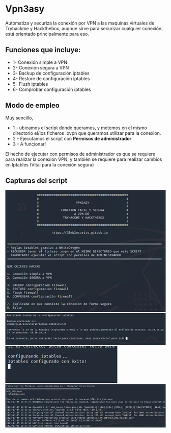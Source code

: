# Vpn3asy
Automatiza y securiza la conexión por VPN a las maquinas virtuales de Tryhackme y Hackthebox, auqnue sirve para securizar cualquier conexión, está orientado principalmente para eso.

## Funciones que incluye:
- 1- Conexión simple a VPN
- 2- Conexión segura a VPN
- 3- Backup de configuración iptables
- 4- Restore de configuración iptables
- 5- Flush iptables
- 6- Comprobar configuración iptables


## Modo de empleo
Muy sencillo,
- 1 - ubicamos el script donde queramos, y metemos en el mismo directorio el/los ficheros .ovpn que queramos utilizar para la conexion.
- 2 - Ejecutamos el script con **Permisos de administrador**
- 3 - A funcionar!

El hecho de ejecutar con permisos de administrador es que se requiere para realizar la conexión VPN, y también se requiere para realizar cambios en Iptables (Vital para la conexión segura)

## Capturas del script

<img src="./menu.jpg">

<img src="./2-1.jpg">

<img src="./2-1-1.jpg">

<img src="./2-2.jpg">
